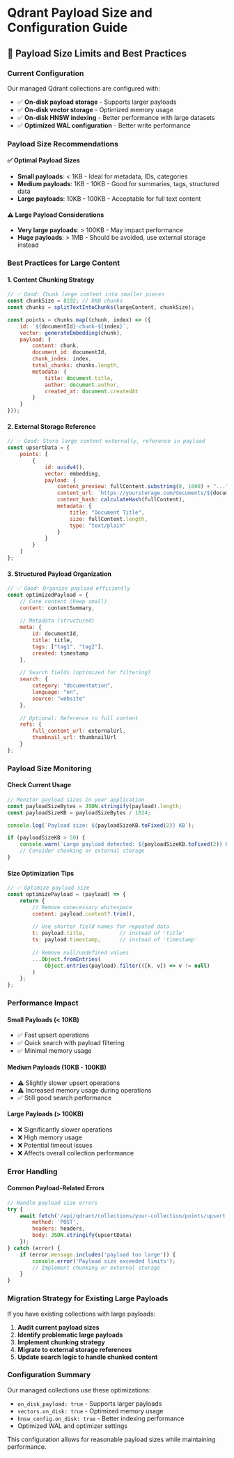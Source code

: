 # Qdrant Payload Size and Configuration Guide

## 📏 Payload Size Limits and Best Practices

### Current Configuration
Our managed Qdrant collections are configured with:
- ✅ **On-disk payload storage** - Supports larger payloads
- ✅ **On-disk vector storage** - Optimized memory usage
- ✅ **On-disk HNSW indexing** - Better performance with large datasets
- ✅ **Optimized WAL configuration** - Better write performance

### Payload Size Recommendations

#### ✅ Optimal Payload Sizes
- **Small payloads**: < 1KB - Ideal for metadata, IDs, categories
- **Medium payloads**: 1KB - 10KB - Good for summaries, tags, structured data
- **Large payloads**: 10KB - 100KB - Acceptable for full text content

#### ⚠️ Large Payload Considerations
- **Very large payloads**: > 100KB - May impact performance
- **Huge payloads**: > 1MB - Should be avoided, use external storage instead

### Best Practices for Large Content

#### 1. Content Chunking Strategy
```javascript
// ✅ Good: Chunk large content into smaller pieces
const chunkSize = 8192; // 8KB chunks
const chunks = splitTextIntoChunks(largeContent, chunkSize);

const points = chunks.map((chunk, index) => ({
    id: `${documentId}-chunk-${index}`,
    vector: generateEmbedding(chunk),
    payload: {
        content: chunk,
        document_id: documentId,
        chunk_index: index,
        total_chunks: chunks.length,
        metadata: {
            title: document.title,
            author: document.author,
            created_at: document.createdAt
        }
    }
}));
```

#### 2. External Storage Reference
```javascript
// ✅ Good: Store large content externally, reference in payload
const upsertData = {
    points: [
        {
            id: uuidv4(),
            vector: embedding,
            payload: {
                content_preview: fullContent.substring(0, 1000) + "...",
                content_url: `https://yourstorage.com/documents/${documentId}`,
                content_hash: calculateHash(fullContent),
                metadata: {
                    title: "Document Title",
                    size: fullContent.length,
                    type: "text/plain"
                }
            }
        }
    ]
};
```

#### 3. Structured Payload Organization
```javascript
// ✅ Good: Organize payload efficiently
const optimizedPayload = {
    // Core content (keep small)
    content: contentSummary,
    
    // Metadata (structured)
    meta: {
        id: documentId,
        title: title,
        tags: ["tag1", "tag2"],
        created: timestamp
    },
    
    // Search fields (optimized for filtering)
    search: {
        category: "documentation",
        language: "en",
        source: "website"
    },
    
    // Optional: Reference to full content
    refs: {
        full_content_url: externalUrl,
        thumbnail_url: thumbnailUrl
    }
};
```

### Payload Size Monitoring

#### Check Current Usage
```javascript
// Monitor payload sizes in your application
const payloadSizeBytes = JSON.stringify(payload).length;
const payloadSizeKB = payloadSizeBytes / 1024;

console.log(`Payload size: ${payloadSizeKB.toFixed(2)} KB`);

if (payloadSizeKB > 50) {
    console.warn(`Large payload detected: ${payloadSizeKB.toFixed(2)} KB`);
    // Consider chunking or external storage
}
```

#### Size Optimization Tips
```javascript
// ✅ Optimize payload size
const optimizePayload = (payload) => {
    return {
        // Remove unnecessary whitespace
        content: payload.content?.trim(),
        
        // Use shorter field names for repeated data
        t: payload.title,           // instead of 'title'
        ts: payload.timestamp,      // instead of 'timestamp'
        
        // Remove null/undefined values
        ...Object.fromEntries(
            Object.entries(payload).filter(([k, v]) => v != null)
        )
    };
};
```

### Performance Impact

#### Small Payloads (< 10KB)
- ✅ Fast upsert operations
- ✅ Quick search with payload filtering
- ✅ Minimal memory usage

#### Medium Payloads (10KB - 100KB)
- ⚠️ Slightly slower upsert operations
- ⚠️ Increased memory usage during operations
- ✅ Still good search performance

#### Large Payloads (> 100KB)
- ❌ Significantly slower operations
- ❌ High memory usage
- ❌ Potential timeout issues
- ❌ Affects overall collection performance

### Error Handling

#### Common Payload-Related Errors
```javascript
// Handle payload size errors
try {
    await fetch('/api/qdrant/collections/your-collection/points/upsert', {
        method: 'POST',
        headers: headers,
        body: JSON.stringify(upsertData)
    });
} catch (error) {
    if (error.message.includes('payload too large')) {
        console.error('Payload size exceeded limits');
        // Implement chunking or external storage
    }
}
```

### Migration Strategy for Existing Large Payloads

If you have existing collections with large payloads:

1. **Audit current payload sizes**
2. **Identify problematic large payloads**
3. **Implement chunking strategy**
4. **Migrate to external storage references**
5. **Update search logic to handle chunked content**

### Configuration Summary

Our managed collections use these optimizations:
- `on_disk_payload: true` - Supports larger payloads
- `vectors.on_disk: true` - Optimized memory usage
- `hnsw_config.on_disk: true` - Better indexing performance
- Optimized WAL and optimizer settings

This configuration allows for reasonable payload sizes while maintaining performance.
